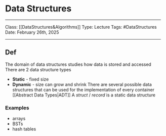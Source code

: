 # Data Structures
___
Class: [[DataStructures&Algorithms]]
Type: Lecture
Tags: #DataStructures 
Date: February 26th, 2025
___

## Def 
The domain of data structures studies how data is stored and accessed 
There are 2 data structure types
- **Static** - fixed size
- **Dynamic** - size can grow and shrink 
There are several possible data structures that can be used for the implementation of every container [[Abstract Data Types|ADT]]
A *struct* / *record* is a static data structure
### Examples 
- arrays 
- BSTs 
- hash tables 


